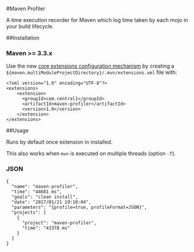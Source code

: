 #Maven Profiler

A time execution recorder for Maven which log time taken by each mojo in your build lifecycle.

##Installation


### Maven >= 3.3.x

Use the new [core extensions configuration mechanism](http://takari.io/2015/03/19/core-extensions.html) by creating a `${maven.multiModuleProjectDirectory}/.mvn/extensions.xml` file with:

	<?xml version="1.0" encoding="UTF-8"?>
	<extensions>
	    <extension>
	      <groupId>com.central1</groupId>
	      <artifactId>maven-profiler</artifactId>
	      <version>1.0</version>
	    </extension>
	</extensions>


##Usage

Runs by default once extension in installed. 

This also works when `mvn` is executed on multiple threads (option `-T`).


### JSON

```
{
  "name": "maven-profiler",
  "time": "44681 ms",
  "goals": "clean install",
  "date": "2017/01/21 19:10:04",
  "parameters": "{profile=true, profileFormat=JSON}",
  "projects": [
    {
      "project": "maven-profiler",
      "time": "43378 ms"
    }
  ]
}
```



